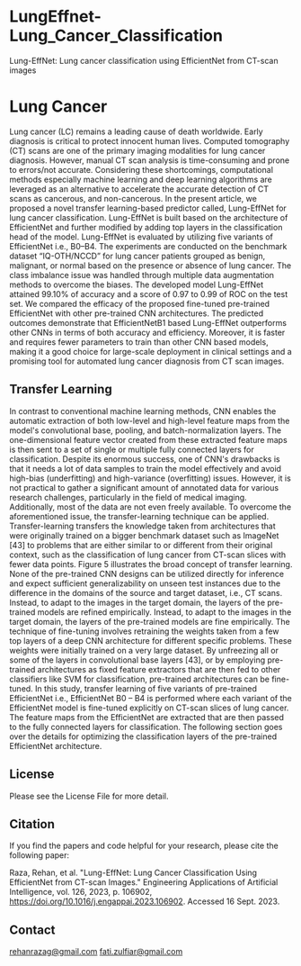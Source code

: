 # LungEffnet-Lung_Cancer_Classification
Lung-EffNet: Lung cancer classification using EfficientNet from CT-scan images


# Lung Cancer

Lung cancer (LC) remains a leading cause of death worldwide. Early diagnosis is critical to protect innocent human lives. Computed tomography (CT) scans are one of the primary imaging modalities for lung cancer diagnosis. However, manual CT scan analysis is time-consuming and prone to errors/not accurate. Considering these shortcomings, computational methods especially machine learning and deep learning algorithms are leveraged as an alternative to accelerate the accurate detection of CT scans as cancerous, and non-cancerous. In the present article, we proposed a novel transfer learning-based predictor called, Lung-EffNet for lung cancer classification. Lung-EffNet is built based on the architecture of EfficientNet and further modified by adding top layers in the classification head of the model. Lung-EffNet is evaluated by utilizing five variants of EfficientNet i.e., B0–B4. The experiments are conducted on the benchmark dataset “IQ-OTH/NCCD” for lung cancer patients grouped as benign, malignant, or normal based on the presence or absence of lung cancer. The class imbalance issue was handled through multiple data augmentation methods to overcome the biases. The developed model Lung-EffNet attained 99.10% of accuracy and a score of 0.97 to 0.99 of ROC on the test set. We compared the efficacy of the proposed fine-tuned pre-trained EfficientNet with other pre-trained CNN architectures. The predicted outcomes demonstrate that EfficientNetB1 based Lung-EffNet outperforms other CNNs in terms of both accuracy and efficiency. Moreover, it is faster and requires fewer parameters to train than other CNN based models, making it a good choice for large-scale deployment in clinical settings and a promising tool for automated lung cancer diagnosis from CT scan images. 


## Transfer Learning

In contrast to conventional machine learning methods, CNN enables the automatic extraction of both low-level and high-level feature maps from the model's convolutional base, pooling, and batch-normalization layers. The one-dimensional feature vector created from these extracted feature maps is then sent to a set of single or multiple fully connected layers for classification. Despite its enormous success, one of CNN's drawbacks is that it needs a lot of data samples to train the model effectively and avoid high-bias (underfitting) and high-variance (overfitting) issues. However, it is not practical to gather a significant amount of annotated data for various research challenges, particularly in the field of medical imaging. Additionally, most of the data are not even freely available. To overcome the aforementioned issue, the transfer-learning technique can be applied. Transfer-learning transfers the knowledge taken from architectures that were originally trained on a bigger benchmark dataset such as ImageNet [43] to problems that are either similar to or different from their original context, such as the classification of lung cancer from CT-scan slices with fewer data points. Figure 5 illustrates the broad concept of transfer learning. None of the pre-trained CNN designs can be utilized directly for inference and expect sufficient generalizability on unseen test instances due to the difference in the domains of the source and target dataset, i.e., CT scans. Instead, to adapt to the images in the target domain, the layers of the pre-trained models are refined empirically. Instead, to adapt to the images in the target domain, the layers of the pre-trained models are fine empirically. The technique of fine-tuning involves retraining the weights taken from a few top layers of a deep CNN architecture for different specific problems. These weights were initially trained on a very large dataset. By unfreezing all or some of the layers in convolutional base layers [43], or by employing pre-trained architectures as fixed feature extractors that are then fed to other classifiers like SVM for classification, pre-trained architectures can be fine-tuned.
In this study, transfer learning of five variants of pre-trained EfficientNet i.e., EfficientNet B0 – B4 is performed where each variant of the EfficientNet model is fine-tuned explicitly on CT-scan slices of lung cancer. The feature maps from the EfficientNet are extracted that are then passed to the fully connected layers for classification. The following section goes over the details for optimizing the classification layers of the pre-trained EfficientNet architecture. 



## License 


Please see the License File for more detail.


## Citation

If you find the papers and code helpful for your research, please cite the following paper:

Raza, Rehan, et al. "Lung-EffNet: Lung Cancer Classification Using EfficientNet from CT-scan Images." Engineering Applications of Artificial Intelligence, vol. 126, 2023, p. 106902,  https://doi.org/10.1016/j.engappai.2023.106902. Accessed 16 Sept. 2023.



## Contact

rehanrazag@gmail.com
fati.zulfiar@gmail.com
